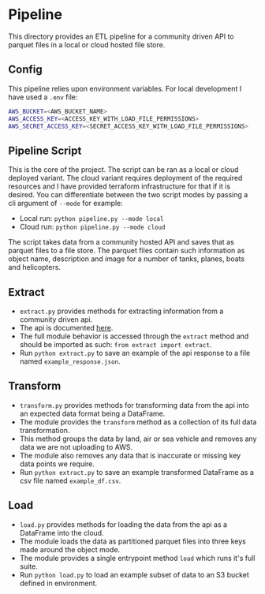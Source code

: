 # Pipeline

This directory provides an ETL pipeline for a community driven API to parquet files in a local or cloud hosted file store.

## Config

This pipeline relies upon environment variables. For local development I have used a `.env` file:
```sh
AWS_BUCKET=<AWS_BUCKET_NAME>
AWS_ACCESS_KEY=<ACCESS_KEY_WITH_LOAD_FILE_PERMISSIONS>
AWS_SECRET_ACCESS_KEY=<SECRET_ACCESS_KEY_WITH_LOAD_FILE_PERMISSIONS>
```

## Pipeline Script

This is the core of the project. The script can be ran as a local or cloud deployed variant. The cloud variant requires deployment of the required resources and I have provided terraform infrastructure for that if it is desired. You can differentiate between the two script modes by passing a cli argument of `--mode` for example:
- Local run: `python pipeline.py --mode local`
- Cloud run: `python pipeline.py --mode cloud`

The script takes data from a community hosted API and saves that as parquet files to a file store. The parquet files contain such information as object name, description and image for a number of tanks, planes, boats and helicopters.

## Extract

- `extract.py` provides methods for extracting information from a community driven api.
- The api is documented [here](https://wtvehiclesapi.sgambe.serv00.net/docs/#/).
- The full module behavior is accessed through the `extract` method and should be imported as such: `from extract import extract`.
- Run `python extract.py` to save an example of the api response to a file named `example_response.json`.

## Transform

- `transform.py` provides methods for transforming data from the api into an expected data format being a DataFrame.
- The module provides the `transform` method as a collection of its full data transformation.
- This method groups the data by land, air or sea vehicle and removes any data we are not uploading to AWS.
- The module also removes any data that is inaccurate or missing key data points we require.
- Run `python extract.py` to save an example transformed DataFrame as a csv file named `example_df.csv`.

## Load

- `load.py` provides methods for loading the data from the api as a DataFrame into the cloud.
- The module loads the data as partitioned parquet files into three keys made around the object mode.
- The module provides a single entrypoint method `load` which runs it's full suite.
- Run `python load.py` to load an example subset of data to an S3 bucket defined in environment.